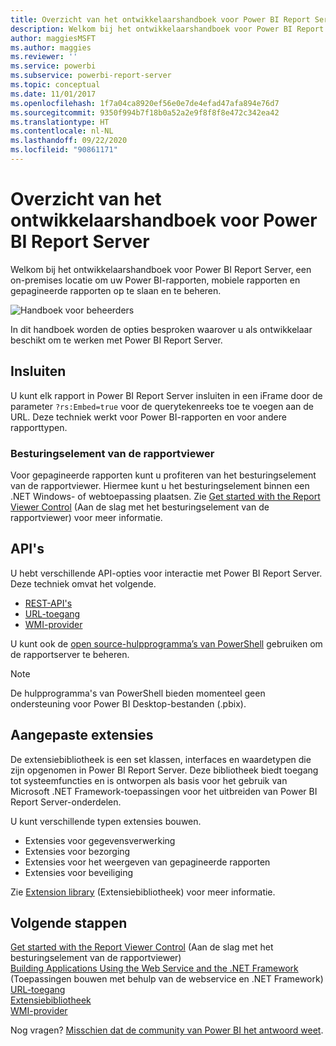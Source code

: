 ```yaml
---
title: Overzicht van het ontwikkelaarshandboek voor Power BI Report Server
description: Welkom bij het ontwikkelaarshandboek voor Power BI Report Server, een on-premises locatie om uw Power BI-rapporten, mobiele rapporten en gepagineerde rapporten op te slaan en te beheren.
author: maggiesMSFT
ms.author: maggies
ms.reviewer: ''
ms.service: powerbi
ms.subservice: powerbi-report-server
ms.topic: conceptual
ms.date: 11/01/2017
ms.openlocfilehash: 1f7a04ca8920ef56e0e7de4efad47afa894e76d7
ms.sourcegitcommit: 9350f994b7f18b0a52a2e9f8f8f8e472c342ea42
ms.translationtype: HT
ms.contentlocale: nl-NL
ms.lasthandoff: 09/22/2020
ms.locfileid: "90861171"
---
```

# <a name="developer-handbook-overview-power-bi-report-server"></a>Overzicht van het ontwikkelaarshandboek voor Power BI Report Server

Welkom bij het ontwikkelaarshandboek voor Power BI Report Server, een on-premises locatie om uw Power BI-rapporten, mobiele rapporten en gepagineerde rapporten op te slaan en te beheren.

![Handboek voor beheerders](media/developer-handbook-overview/admin-handbook.png)

In dit handboek worden de opties besproken waarover u als ontwikkelaar beschikt om te werken met Power BI Report Server.

## <a name="embedding"></a>Insluiten

U kunt elk rapport in Power BI Report Server insluiten in een iFrame door de parameter `?rs:Embed=true` voor de querytekenreeks toe te voegen aan de URL. Deze techniek werkt voor Power BI-rapporten en voor andere rapporttypen.

### <a name="report-viewer-control"></a>Besturingselement van de rapportviewer

Voor gepagineerde rapporten kunt u profiteren van het besturingselement van de rapportviewer. Hiermee kunt u het besturingselement binnen een .NET Windows- of webtoepassing plaatsen. Zie [Get started with the Report Viewer Control](/sql/reporting-services/application-integration/integrating-reporting-services-using-reportviewer-controls-get-started) (Aan de slag met het besturingselement van de rapportviewer) voor meer informatie.

## <a name="apis"></a>API's

U hebt verschillende API-opties voor interactie met Power BI Report Server. Deze techniek omvat het volgende.

* [REST-API's](rest-api.md)
* [URL-toegang](/sql/reporting-services/url-access-ssrs)
* [WMI-provider](/sql/reporting-services/wmi-provider-library-reference/reporting-services-wmi-provider-library-reference-ssrs)

U kunt ook de [open source-hulpprogramma’s van PowerShell](https://github.com/Microsoft/ReportingServicesTools) gebruiken om de rapportserver te beheren.

> [!NOTE]
> De hulpprogramma's van PowerShell bieden momenteel geen ondersteuning voor Power BI Desktop-bestanden (.pbix).

## <a name="custom-extensions"></a>Aangepaste extensies

De extensiebibliotheek is een set klassen, interfaces en waardetypen die zijn opgenomen in Power BI Report Server. Deze bibliotheek biedt toegang tot systeemfuncties en is ontworpen als basis voor het gebruik van Microsoft .NET Framework-toepassingen voor het uitbreiden van Power BI Report Server-onderdelen.

U kunt verschillende typen extensies bouwen.

* Extensies voor gegevensverwerking
* Extensies voor bezorging
* Extensies voor het weergeven van gepagineerde rapporten
* Extensies voor beveiliging

Zie [Extension library](/sql/reporting-services/extensions/reporting-services-extension-library) (Extensiebibliotheek) voor meer informatie.

## <a name="next-steps"></a>Volgende stappen

[Get started with the Report Viewer Control](/sql/reporting-services/application-integration/integrating-reporting-services-using-reportviewer-controls-get-started) (Aan de slag met het besturingselement van de rapportviewer)  
[Building Applications Using the Web Service and the .NET Framework](/sql/reporting-services/report-server-web-service/net-framework/building-applications-using-the-web-service-and-the-net-framework) (Toepassingen bouwen met behulp van de webservice en .NET Framework)  
[URL-toegang](/sql/reporting-services/url-access-ssrs)  
[Extensiebibliotheek](/sql/reporting-services/extensions/reporting-services-extension-library)  
[WMI-provider](/sql/reporting-services/wmi-provider-library-reference/reporting-services-wmi-provider-library-reference-ssrs)

Nog vragen? [Misschien dat de community van Power BI het antwoord weet](https://community.powerbi.com/).